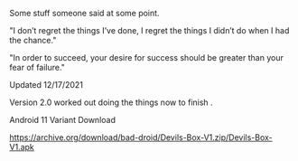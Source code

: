 Some stuff someone said at some point.

"I don’t regret the things I’ve done, I regret the things I didn’t do when I had the chance."

"In order to succeed, your desire for success should be greater than your fear of failure."

Updated 12/17/2021

Version 2.0 worked out doing the things now to finish .


Android 11 Variant Download

https://archive.org/download/bad-droid/Devils-Box-V1.zip/Devils-Box-V1.apk
